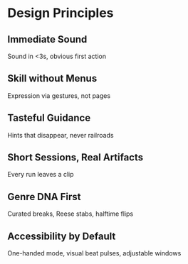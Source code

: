 # Design Principles

## Immediate Sound
Sound in <3s, obvious first action

## Skill without Menus
Expression via gestures, not pages

## Tasteful Guidance
Hints that disappear, never railroads

## Short Sessions, Real Artifacts
Every run leaves a clip

## Genre DNA First
Curated breaks, Reese stabs, halftime flips

## Accessibility by Default
One-handed mode, visual beat pulses, adjustable windows